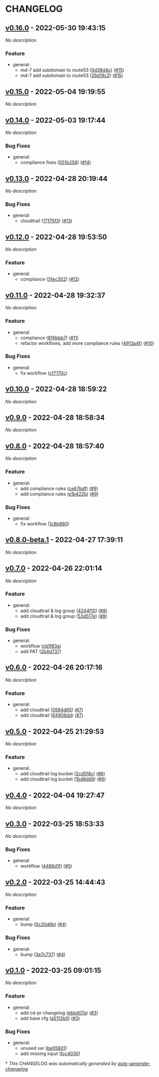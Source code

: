 # CHANGELOG

## [v0.16.0](https://github.com/indigo-tangerine/itc-aws-base-cfg/releases/tag/v0.16.0) - 2022-05-30 19:43:15

*No description*

### Feature

- general:
  - md-7 add subdomain to route53 ([0d38d4c](https://github.com/indigo-tangerine/itc-aws-base-cfg/commit/0d38d4c06d9e72a23816302174d711900b3b21ae)) ([#15](https://github.com/indigo-tangerine/itc-aws-base-cfg/pull/15))
  - md-7 add subdomain to route53 ([26d19c2](https://github.com/indigo-tangerine/itc-aws-base-cfg/commit/26d19c2ad2c31272bb98710394eed78c97588b5e)) ([#15](https://github.com/indigo-tangerine/itc-aws-base-cfg/pull/15))

## [v0.15.0](https://github.com/indigo-tangerine/itc-aws-base-cfg/releases/tag/v0.15.0) - 2022-05-04 19:19:55

*No description*

## [v0.14.0](https://github.com/indigo-tangerine/itc-aws-base-cfg/releases/tag/v0.14.0) - 2022-05-03 19:17:44

*No description*

### Bug Fixes

- general:
  - compliance fixes ([051b256](https://github.com/indigo-tangerine/itc-aws-base-cfg/commit/051b256f5cef0ef6a2bea62e007f34ffd6860c31)) ([#14](https://github.com/indigo-tangerine/itc-aws-base-cfg/pull/14))

## [v0.13.0](https://github.com/indigo-tangerine/itc-aws-base-cfg/releases/tag/v0.13.0) - 2022-04-28 20:19:44

*No description*

### Bug Fixes

- general:
  - cloudtrail ([17175f3](https://github.com/indigo-tangerine/itc-aws-base-cfg/commit/17175f395dc6435b89e3e59581ab243be848084a)) ([#13](https://github.com/indigo-tangerine/itc-aws-base-cfg/pull/13))

## [v0.12.0](https://github.com/indigo-tangerine/itc-aws-base-cfg/releases/tag/v0.12.0) - 2022-04-28 19:53:50

*No description*

### Feature

- general:
  - compliance ([31ec302](https://github.com/indigo-tangerine/itc-aws-base-cfg/commit/31ec302b34b160e33e0bbe0371f5c5a93f811ecf)) ([#12](https://github.com/indigo-tangerine/itc-aws-base-cfg/pull/12))

## [v0.11.0](https://github.com/indigo-tangerine/itc-aws-base-cfg/releases/tag/v0.11.0) - 2022-04-28 19:32:37

*No description*

### Feature

- general:
  - compliance ([816bbb7](https://github.com/indigo-tangerine/itc-aws-base-cfg/commit/816bbb7c26b3dedc9d0462f457bba43a29c22920)) ([#11](https://github.com/indigo-tangerine/itc-aws-base-cfg/pull/11))
  - refactor workflows, add more compliance rules ([4913a4f](https://github.com/indigo-tangerine/itc-aws-base-cfg/commit/4913a4f54d81279e6a044c789fce39921f721c72)) ([#10](https://github.com/indigo-tangerine/itc-aws-base-cfg/pull/10))

### Bug Fixes

- general:
  - fix workflow ([cf7170c](https://github.com/indigo-tangerine/itc-aws-base-cfg/commit/cf7170c91ee666ea79f7ccb4fde77f6c6fcb3432))

## [v0.10.0](https://github.com/indigo-tangerine/itc-aws-base-cfg/releases/tag/v0.10.0) - 2022-04-28 18:59:22

*No description*

## [v0.9.0](https://github.com/indigo-tangerine/itc-aws-base-cfg/releases/tag/v0.9.0) - 2022-04-28 18:58:34

*No description*

## [v0.8.0](https://github.com/indigo-tangerine/itc-aws-base-cfg/releases/tag/v0.8.0) - 2022-04-28 18:57:40

*No description*

### Feature

- general:
  - add compliance rules ([ce67bdf](https://github.com/indigo-tangerine/itc-aws-base-cfg/commit/ce67bdfa6150101e083b50f2af217c0961f6e0c4)) ([#9](https://github.com/indigo-tangerine/itc-aws-base-cfg/pull/9))
  - add compliance rules ([e1b422b](https://github.com/indigo-tangerine/itc-aws-base-cfg/commit/e1b422b05a7dac5cf28d483444d64e35f7a19bec)) ([#9](https://github.com/indigo-tangerine/itc-aws-base-cfg/pull/9))

### Bug Fixes

- general:
  - fix workflow ([1c8b880](https://github.com/indigo-tangerine/itc-aws-base-cfg/commit/1c8b880d0515c1540f2b2e997d3ed718de2c24b5))

## [v0.8.0-beta.1](https://github.com/indigo-tangerine/itc-aws-base-cfg/releases/tag/v0.8.0-beta.1) - 2022-04-27 17:39:11

*No description*

## [v0.7.0](https://github.com/indigo-tangerine/itc-aws-base-cfg/releases/tag/v0.7.0) - 2022-04-26 22:01:14

*No description*

### Feature

- general:
  - add cloudtrail & log group ([4244f10](https://github.com/indigo-tangerine/itc-aws-base-cfg/commit/4244f10515b7e56ebf26e2fd033a1227b449dbe4)) ([#8](https://github.com/indigo-tangerine/itc-aws-base-cfg/pull/8))
  - add cloudtrail & log group ([53d517e](https://github.com/indigo-tangerine/itc-aws-base-cfg/commit/53d517edcbf9946d59239031450940791e13a6d0)) ([#8](https://github.com/indigo-tangerine/itc-aws-base-cfg/pull/8))

### Bug Fixes

- general:
  - workflow ([cb1f83a](https://github.com/indigo-tangerine/itc-aws-base-cfg/commit/cb1f83a46e2d7c1a6419a02759838f45cfa683ef))
  - add PAT ([2b4d737](https://github.com/indigo-tangerine/itc-aws-base-cfg/commit/2b4d7375fab6ff8c3f1572bafa7580b38728db35))

## [v0.6.0](https://github.com/indigo-tangerine/itc-aws-base-cfg/releases/tag/v0.6.0) - 2022-04-26 20:17:16

*No description*

### Feature

- general:
  - add cloudtrail ([0594d65](https://github.com/indigo-tangerine/itc-aws-base-cfg/commit/0594d658dd6ff2c42d5f2bd0903e7fb9e162b46e)) ([#7](https://github.com/indigo-tangerine/itc-aws-base-cfg/pull/7))
  - add cloudtrail ([64906dd](https://github.com/indigo-tangerine/itc-aws-base-cfg/commit/64906dd6ed31c826bde8d84cf378e9d566144a48)) ([#7](https://github.com/indigo-tangerine/itc-aws-base-cfg/pull/7))

## [v0.5.0](https://github.com/indigo-tangerine/itc-aws-base-cfg/releases/tag/v0.5.0) - 2022-04-25 21:29:53

*No description*

### Feature

- general:
  - add cloudtrail log bucket ([2cd5f8c](https://github.com/indigo-tangerine/itc-aws-base-cfg/commit/2cd5f8ca9ab55585181e46aa39d2840f77e39e73)) ([#6](https://github.com/indigo-tangerine/itc-aws-base-cfg/pull/6))
  - add cloudtrail log bucket ([1bd8dd9](https://github.com/indigo-tangerine/itc-aws-base-cfg/commit/1bd8dd90e8635d9e256f5566f643ba3c35b98d47)) ([#6](https://github.com/indigo-tangerine/itc-aws-base-cfg/pull/6))

## [v0.4.0](https://github.com/indigo-tangerine/itc-aws-base-cfg/releases/tag/v0.4.0) - 2022-04-04 19:27:47

*No description*

## [v0.3.0](https://github.com/indigo-tangerine/itc-aws-base-cfg/releases/tag/v0.3.0) - 2022-03-25 18:53:33

*No description*

### Bug Fixes

- general:
  - workflow ([4486d1f](https://github.com/indigo-tangerine/itc-aws-base-cfg/commit/4486d1f822f15b859c784ed3f435ff62102d6530)) ([#5](https://github.com/indigo-tangerine/itc-aws-base-cfg/pull/5))

## [v0.2.0](https://github.com/indigo-tangerine/itc-aws-base-cfg/releases/tag/v0.2.0) - 2022-03-25 14:44:43

*No description*

### Feature

- general:
  - bump ([0c20d6b](https://github.com/indigo-tangerine/itc-aws-base-cfg/commit/0c20d6b55f3155eea5db3331bac77ec5a8e09d93)) ([#4](https://github.com/indigo-tangerine/itc-aws-base-cfg/pull/4))

### Bug Fixes

- general:
  - bump ([3e7c737](https://github.com/indigo-tangerine/itc-aws-base-cfg/commit/3e7c737af06c5d05f13a9e1529fd30f59abc5df2)) ([#4](https://github.com/indigo-tangerine/itc-aws-base-cfg/pull/4))

## [v0.1.0](https://github.com/indigo-tangerine/itc-aws-base-cfg/releases/tag/v0.1.0) - 2022-03-25 09:01:15

*No description*

### Feature

- general:
  - add cd-pr changelog ([ebbd07a](https://github.com/indigo-tangerine/itc-aws-base-cfg/commit/ebbd07ab594064881f81b9806495ec3e19bc7f2e)) ([#3](https://github.com/indigo-tangerine/itc-aws-base-cfg/pull/3))
  - add base cfg ([a5112b0](https://github.com/indigo-tangerine/itc-aws-base-cfg/commit/a5112b0e6770999a6829bd5323c43fab9a693c50)) ([#3](https://github.com/indigo-tangerine/itc-aws-base-cfg/pull/3))

### Bug Fixes

- general:
  - unused var ([be05801](https://github.com/indigo-tangerine/itc-aws-base-cfg/commit/be05801b394d95c8dbf3549ca3b23977eda8a493))
  - add missing input ([fcc4030](https://github.com/indigo-tangerine/itc-aws-base-cfg/commit/fcc403002eb5f911229da9d0a75de4bf2df74cf1))

\* *This CHANGELOG was automatically generated by [auto-generate-changelog](https://github.com/BobAnkh/auto-generate-changelog)*
